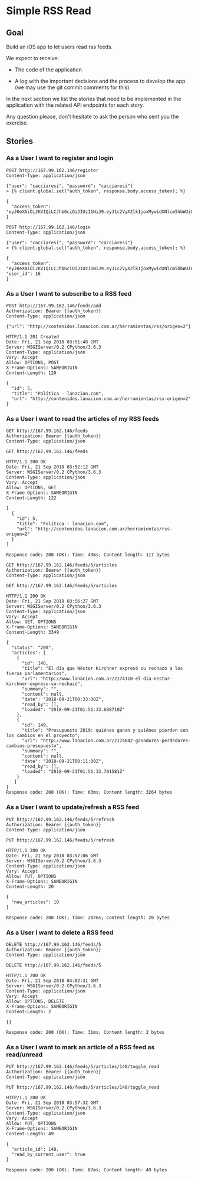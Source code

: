 # Simple RSS Read

## Goal

Build an iOS app to let users read rss feeds.

We expect to receive:

* The code of the application

* A log with the important decisions and the process to develop the app (we may use the git commit comments for this)

In the next section we list the stories that need to be implemented in the application with the related API endpoints for each story.

Any question please, don't hesitate to ask the person who sent you the exercise.

## Stories

### As a User I want to register and login

```
POST http://167.99.162.146/register
Content-Type: application/json

{"user": "cacciaresi", "password": "cacciaresi"}
> {% client.global.set("auth_token", response.body.access_token); %}

{
  "access_token": "eyJ0eXAiOiJKV1QiLCJhbGciOiJIUzI1NiJ9.eyJ1c2VyX2lkIjoxMywidXNlcm5hbWUiOiJjYWNjaWFyZXNpIiwiZXhwIjoxNTM3NTA5MDMwLCJlbWFpbCI6IiJ9.k6xKX8Isd8Gh6VbXmIiSln5SnS6N7rCT53OzZkUrZJE"
}
```

```
POST http://167.99.162.146/login
Content-Type: application/json

{"user": "cacciaresi", "password": "cacciaresi"}
> {% client.global.set("auth_token", response.body.access_token); %}

{
  "access_token": "eyJ0eXAiOiJKV1QiLCJhbGciOiJIUzI1NiJ9.eyJ1c2VyX2lkIjoxMywidXNlcm5hbWUiOiJjYWNjaWFyZXNpIiwiZXhwIjoxNTM3NTA5MDMwLCJlbWFpbCI6IiJ9.k6xKX8Isd8Gh6VbXmIiSln5SnS6N7rCT53OzZkUrZJE", "user_id": 16
}
```

### As a User I want to subscribe to a RSS feed

```
POST http://167.99.162.146/feeds/add
Authorization: Bearer {{auth_token}}
Content-Type: application/json

{"url": "http://contenidos.lanacion.com.ar/herramientas/rss/origen=2"}
```

```
HTTP/1.1 201 Created
Date: Fri, 21 Sep 2018 03:51:48 GMT
Server: WSGIServer/0.2 CPython/3.6.3
Content-Type: application/json
Vary: Accept
Allow: OPTIONS, POST
X-Frame-Options: SAMEORIGIN
Content-Length: 120

{
  "id": 5,
  "title": "Política - lanacion.com",
  "url": "http://contenidos.lanacion.com.ar/herramientas/rss-origen=2"
}
```

### As a User I want to read the articles of my RSS feeds

```
GET http://167.99.162.146/feeds
Authorization: Bearer {{auth_token}}
Content-Type: application/json
```

```
GET http://167.99.162.146/feeds

HTTP/1.1 200 OK
Date: Fri, 21 Sep 2018 03:52:12 GMT
Server: WSGIServer/0.2 CPython/3.6.3
Content-Type: application/json
Vary: Accept
Allow: OPTIONS, GET
X-Frame-Options: SAMEORIGIN
Content-Length: 122

[
  {
    "id": 5,
    "title": "Política - lanacion.com",
    "url": "http://contenidos.lanacion.com.ar/herramientas/rss-origen=2"
  }
]

Response code: 200 (OK); Time: 49ms; Content length: 117 bytes
```


```
GET http://167.99.162.146/feeds/5/articles
Authorization: Bearer {{auth_token}}
Content-Type: application/json
```

```
GET http://167.99.162.146/feeds/5/articles

HTTP/1.1 200 OK
Date: Fri, 21 Sep 2018 03:56:27 GMT
Server: WSGIServer/0.2 CPython/3.6.3
Content-Type: application/json
Vary: Accept
Allow: GET, OPTIONS
X-Frame-Options: SAMEORIGIN
Content-Length: 3349

{
  "status": "200",
  "articles": [
    {
      "id": 148,
      "title": "El día que Néstor Kirchner expresó su rechazo a los fueros parlamentarios",
      "url": "http://www.lanacion.com.ar/2174110-el-dia-nestor-kirchner-expreso-su-rechazo",
      "summary": "",
      "content": null,
      "date": "2018-09-21T00:33:00Z",
      "read_by": [],
      "loaded": "2018-09-21T01:51:33.688710Z"
    },
    {
      "id": 149,
      "title": "Presupuesto 2019: quiénes ganan y quiénes pierden con los cambios en el proyecto",
      "url": "http://www.lanacion.com.ar/2174042-ganadores-perdedores-cambios-presupuesto",
      "summary": "",
      "content": null,
      "date": "2018-09-21T00:11:00Z",
      "read_by": [],
      "loaded": "2018-09-21T01:51:33.701581Z"
    }
   ]
}
Response code: 200 (OK); Time: 63ms; Content length: 3264 bytes
```

### As a User I want to update/refresh a RSS feed

```
PUT http://167.99.162.146/feeds/5/refresh
Authorization: Bearer {{auth_token}}
Content-Type: application/json
```

```
PUT http://167.99.162.146/feeds/5/refresh

HTTP/1.1 200 OK
Date: Fri, 21 Sep 2018 03:57:06 GMT
Server: WSGIServer/0.2 CPython/3.6.3
Content-Type: application/json
Vary: Accept
Allow: PUT, OPTIONS
X-Frame-Options: SAMEORIGIN
Content-Length: 20

{
  "new_articles": 10
}

Response code: 200 (OK); Time: 207ms; Content length: 20 bytes
```

### As a User I want to delete a RSS feed

```
DELETE http://167.99.162.146/feeds/5
Authorization: Bearer {{auth_token}}
Content-Type: application/json
```

```
DELETE http://167.99.162.146/feeds/5

HTTP/1.1 200 OK
Date: Fri, 21 Sep 2018 04:02:31 GMT
Server: WSGIServer/0.2 CPython/3.6.3
Content-Type: application/json
Vary: Accept
Allow: OPTIONS, DELETE
X-Frame-Options: SAMEORIGIN
Content-Length: 2

{}

Response code: 200 (OK); Time: 31ms; Content length: 2 bytes
```

### As a User I want to mark an article of a RSS feed as read/unread

```
PUT http://167.99.162.146/feeds/5/articles/148/toggle_read
Authorization: Bearer {{auth_token}}
Content-Type: application/json
```

```
PUT http://167.99.162.146/feeds/5/articles/148/toggle_read

HTTP/1.1 200 OK
Date: Fri, 21 Sep 2018 03:57:32 GMT
Server: WSGIServer/0.2 CPython/3.6.3
Content-Type: application/json
Vary: Accept
Allow: PUT, OPTIONS
X-Frame-Options: SAMEORIGIN
Content-Length: 49

{
  "article_id": 148,
  "read_by_current_user": true
}

Response code: 200 (OK); Time: 87ms; Content length: 49 bytes
```
